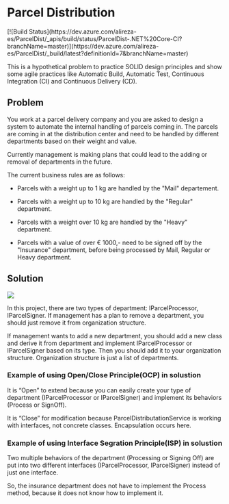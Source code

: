 # Parcel Distribution
<p>
[![Build Status](https://dev.azure.com/alireza-es/ParcelDist/_apis/build/status/ParcelDist-.NET%20Core-CI?branchName=master)](https://dev.azure.com/alireza-es/ParcelDist/_build/latest?definitionId=7&branchName=master)
 </p>
 <p>
This is a hypothetical problem to practice SOLID design principles and show some agile practices like Automatic Build, Automatic Test, Continuous Integration (CI) and Continuous Delivery (CD).
</p>
<p>
 
## Problem

</p>
<p>
You work at a parcel delivery company and you are asked to design a system to automate the internal handling of parcels coming in.  
The parcels are coming in at the distribution center and need to be handled by different departments based on their weight and value.
</p>
<p>
Currently management is making plans that could lead to the adding or removal of departments in the future.  
</p>
<p>
The current business rules are as follows:
 
-   Parcels with a weight up to 1 kg are handled by the "Mail" departement.

-   Parcels with a weight up to 10 kg are handled by the "Regular" department.

-   Parcels with a weight over 10 kg are handled by the "Heavy" department.

-   Parcels with a value of over € 1000,- need to be signed off by the "Insurance" department, before being processed by Mail, Regular or Heavy department.

 </p>
 <p>

 
 ## Solution

 </p>
<p>
  <img src="https://raw.githubusercontent.com/fadamedia/ParcelDist/master/etc/design.jpg"/>
</p>
<p>
In this project, there are two types of department: IParcelProcessor, IParcelSigner. If management has a plan to remove a department, you should just remove it from organization structure.
</p>
<p>
If management wants to add a new department, you should add a new class and derive it from department and implement IParcelProcessor or IParcelSigner based on its type. Then you should add it to your organization structure. Organization structure is just a list of departments.
</p>
<p>
 
### Example of using Open/Close Principle(OCP) in solustion
 
 </p>
<p> 
It is “Open” to extend because you can easily create your type of department (IParcelProcessor or IParcelSigner) and implement its behaviors (Process or SignOff).  
 </p>
<p> 
It is “Close” for modification because ParcelDistributationService is working with interfaces, not concrete classes. Encapsulation occurs here.

 </p>
 <p>
 
### Example of using Interface Segration Principle(ISP) in solustion
 
 </p>
<p> 
Two multiple behaviors of the department (Processing or Signing Off) are put into two different interfaces (IParcelProcessor, IParcelSigner) instead of just one interface. 
  </p>
 <p>
So, the insurance department does not have to implement the Process method, because it does not know how to implement it.
 </p>

